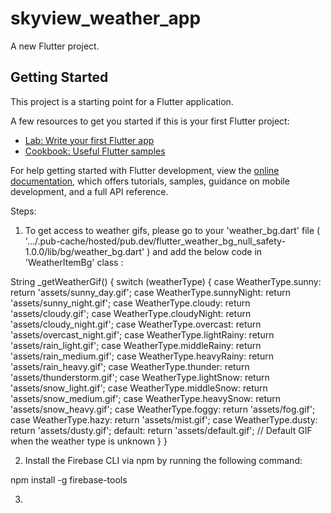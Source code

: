 # skyview_weather_app

A new Flutter project.

## Getting Started

This project is a starting point for a Flutter application.

A few resources to get you started if this is your first Flutter project:

- [Lab: Write your first Flutter app](https://docs.flutter.dev/get-started/codelab)
- [Cookbook: Useful Flutter samples](https://docs.flutter.dev/cookbook)

For help getting started with Flutter development, view the
[online documentation](https://docs.flutter.dev/), which offers tutorials,
samples, guidance on mobile development, and a full API reference.

Steps:


1. To get access to weather gifs, please go to your 'weather_bg.dart' file ( '.../.pub-cache/hosted/pub.dev/flutter_weather_bg_null_safety-1.0.0/lib/bg/weather_bg.dart' ) and add the below code in 'WeatherItemBg' class :

String _getWeatherGif() {
    switch (weatherType) {
      case WeatherType.sunny:
        return 'assets/sunny_day.gif';
      case WeatherType.sunnyNight:
        return 'assets/sunny_night.gif';
      case WeatherType.cloudy:
        return 'assets/cloudy.gif';
      case WeatherType.cloudyNight:
        return 'assets/cloudy_night.gif';
      case WeatherType.overcast:
        return 'assets/overcast_night.gif';
      case WeatherType.lightRainy:
        return 'assets/rain_light.gif';
      case WeatherType.middleRainy:
        return 'assets/rain_medium.gif';
      case WeatherType.heavyRainy:
        return 'assets/rain_heavy.gif';
      case WeatherType.thunder:
        return 'assets/thunderstorm.gif';
      case WeatherType.lightSnow:
        return 'assets/snow_light.gif';
      case WeatherType.middleSnow:
        return 'assets/snow_medium.gif';
      case WeatherType.heavySnow:
        return 'assets/snow_heavy.gif';
      case WeatherType.foggy:
        return 'assets/fog.gif';
      case WeatherType.hazy:
        return 'assets/mist.gif';
      case WeatherType.dusty:
        return 'assets/dusty.gif';
      default:
        return 'assets/default.gif'; // Default GIF when the weather type is unknown
    }
  }


 2.  Install the Firebase CLI via npm by running the following command:

npm install -g firebase-tools


3.
